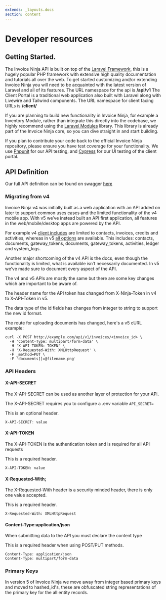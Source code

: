 ```yaml
---
extends: _layouts.docs
section: content
---
```


# Developer resources

## Getting Started.

The Invoice Ninja API is built on top of the <a href="https://laravel.com">Laravel Framework</a>, this is a hugely popular PHP framework with extensive high quality documentation and tutorials all over the web. To get started customizing and/or extending Invoice Ninja you will need to be acquainted with the latest version of Laravel and all of its features. The URL namespace for the api is **/api/v1** The Client Portal is a traditional web application also built with Laravel along with Livewire and Tailwind components. The URL namespace for client facing URLs is **/client/**

If you are planning to build new functionality in Invoice Ninja, for example a Inventory Module, rather than integrate this directly into the codebase, we highly recommend using the <a href="https://github.com/nwidart/laravel-modules">Laravel Modules</a> library. This library is already part of the Invoice Ninja core, so you can dive straight in and start building.

If you plan to contribute your code back to the official Invoice Ninja repository, please ensure you have test coverage for your functionality. We use <a href="https://phpunit.de/">Phpunit</a> for our API testing, and <a href="https://www.cypress.io/">Cypress</a> for our UI testing of the client portal.

## API Definition

Our full API definition can be found on swagger <a href="https://app.swaggerhub.com/apis/invoiceninja/invoiceninja">here</a>

### Migrating from v4

Invoice Ninja v4 was initially built as a web application with an API added on later to support common uses cases and the limited functionality of the v4 mobile app. With v5 we’ve instead built an API first application, all features in the web/mobile/desktop apps are powered by the API.

For example v4 <a href="https://github.com/invoiceninja/invoiceninja/blob/master/app/Ninja/Transformers/ClientTransformer.php#L51">client includes</a> are limited to contacts, invoices, credits and activities, whereas in v5 <a href="https://github.com/invoiceninja/invoiceninja/blob/v5-develop/app/Transformers/ClientTransformer.php#L32">all options</a> are available. This includes: contacts, documents, gateway_tokens, documents, gateway_tokens, activities, ledger and system_logs.

Another major shortcoming of the v4 API is the docs, even though the functionality is limited, what is available isn’t necessarily documented. In v5 we’ve made sure to document every aspect of the API.

The v4 and v5 APIs are mostly the same but there are some key changes which are important to be aware of.

<x-warning>
The header name for the API token has changed from X-Ninja-Token in v4 to X-API-Token in v5.
</x-warning>

The data type of the id fields has changes from integer to string to support the new id format.

The route for uploading documents has changed, here's a v5 cURL example:

```
curl -X POST http://example.com/api/v1/invoices/<invoice_id> \
  -H 'Content-Type: multipart/form-data' \
  -H 'X-API-TOKEN: TOKEN' \
  -H 'X-Requested-With: XMLHttpRequest' \
  -F _method=PUT \
  -F 'documents[]=@filename.png'
```

### API Headers

#### X-API-SECRET
<x-container>
<x-section>
The X-API-SECRET can be used as another layer of protection for your API. 

The X-API-SECRET requires you to configure a .env variable ```API_SECRET=```

This is an optional header.
</x-section>
<x-section>
```
X-API-SECRET: value
```
</x-section>
</x-container>

#### X-API-TOKEN
<x-container>
<x-section>
The X-API-TOKEN is the authentication token and is required for all API requests

This is a required header.
</x-section>
<x-section>
```
X-API-TOKEN: value
```
</x-section>
</x-container>

#### X-Requested-With;
<x-container>
<x-section>
The X-Requested-With header is a security minded header, there is only one value accepted.

This is a required header.
</x-section>
<x-section>
```
X-Requested-With: XMLHttpRequest
```
</x-section>
</x-container>

#### Content-Type:application/json
<x-container>
<x-section>
When submitting data to the API you must declare the content type

This is a required header when using POST/PUT methods.
</x-section>
<x-section>
```
Content-Type: application/json
Content-Type: multipart/form-data
```
</x-section>
</x-container>

### Primary Keys

In version 5 of Invoice Ninja we move away from integer based primary keys and moved to hashed_id's, these are obfuscated string representations of the primary key for the all entity records.